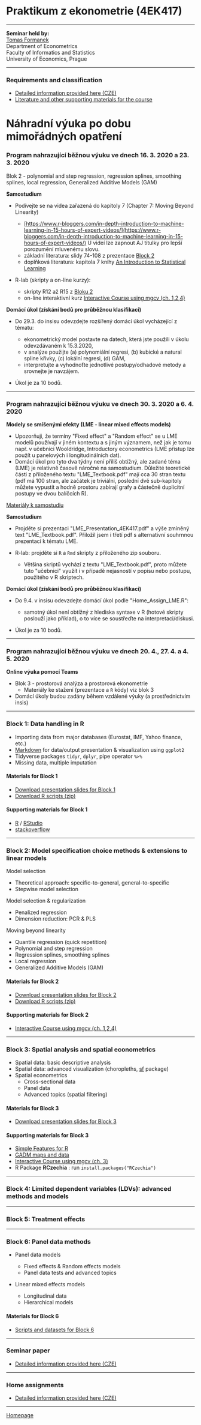 # Praktikum z ekonometrie (4EK417)

--- 

**Seminar held by:**  
[Tomas Formanek](https://insis.vse.cz/auth/lide/clovek.pl?id=46723)     
Department of Econometrics   
Faculty of Informatics and Statistics  
University of Economics, Prague  

--- 

### Requirements and classification

+ [Detailed information provided here (CZE)](./CourseClassification.html)
+ [Literature and other supporting materials for the course](./LiteratureSupport.html)


# Náhradní výuka po dobu mimořádných opatření


### Program nahrazující běžnou výuku ve dnech 16. 3. 2020 a 23. 3. 2020

Blok 2 - polynomial and step regression, regression splines, smoothing splines, local regression, Generalized Additive Models (GAM)

**Samostudium**  

+ Podívejte se na videa zařazená do kapitoly 7 (Chapter 7: Moving Beyond Linearity)  
    + [https://www.r-bloggers.com/in-depth-introduction-to-machine-learning-in-15-hours-of-expert-videos/](https://www.r-bloggers.com/in-depth-introduction-to-machine-learning-in-15-hours-of-expert-videos/)  U videí lze zapnout AJ titulky pro lepší porozumění mluvenému slovu.
    + základní literatura: slidy 74-108 z prezentace [Block 2](https://github.com/formanektomas/4EK417/raw/master/Block2/Block_2.pdf)
    + doplňková literatura: kapitola 7 knihy [An Introduction to Statistical Learning](http://faculty.marshall.usc.edu/gareth-james/ISL/)  

+ R-lab (skripty a on-line kurzy):  
    + skripty R12 až R15 z [Bloku 2](https://github.com/formanektomas/4EK417/raw/master/Block2/Block2.zip)
    + on-line interaktivní kurz [Interactive Course using mgcv (ch. 1,2,4)](https://noamross.github.io/gams-in-r-course/)

**Domácí úkol (získání bodů pro průběžnou klasifikaci)**  
+ Do 29.3. do insisu odevzdejte rozšířený domácí úkol vycházející z tématu:  
    + ekonometrický model postavte na datech, která jste použili v úkolu odevzdávaném k 15.3.2020,  
    + v analýze použijte (a) polynomiální regresi, (b) kubické a natural spline křivky, (c) lokální regresi, (d) GAM,  
    + interpretujte a vyhodnoťte jednotlivé postupy/odhadové metody a srovnejte je navzájem.  
    
+ Úkol je za 10 bodů.

---

### Program nahrazující běžnou výuku ve dnech 30. 3. 2020 a 6. 4. 2020

**Modely se smíšenými efekty (LME - linear mixed effects models)**  

+ Upozorňuji, že termíny "Fixed effect" a "Random effect" se u LME modelů používají v jiném kontextu a s jiným významem, než jak je tomu např. v učebnici Wooldridge, Introductory econometrics (LME přístup lze použít u panelových i longitudinálních dat).  
+ Domácí úkol pro tyto dva týdny není příliš obtížný, ale zadané téma (LME) je relativně časově náročné na samostudium. Důležité teoretické části z přiloženého textu "LME_Textbook.pdf" mají cca 30 stran textu (pdf má 100 stran, ale začátek je triviální, poslední dvě sub-kapitoly můžete vypustit a hodně prostoru zabírají grafy a částečně duplicitní postupy ve dvou balíčcích R).

[Materiály k samostudiu](https://github.com/formanektomas/4EK417/raw/master/Week_07/LME.zip)

**Samostudium**  

+ Projděte si prezentaci "LME_Presentation_4EK417.pdf" a výše zmíněný text "LME_Textbook.pdf". Přiložil jsem i třetí pdf s alternativní souhrnnou prezentací k tématu LME.

+ R-lab: projděte si `R` a `Rmd` skripty z přiloženého zip souboru.
    + Většina skriptů vychází z textu "LME_Textbook.pdf", proto můžete tuto "učebnici" využít i v případě nejasností v popisu nebo postupu, použitého v R skriptech.

**Domácí úkol (získání bodů pro průběžnou klasifikaci)**  
+ Do 9.4. v insisu odevzdejte domácí úkol podle "Home_Assign_LME.R":  
    + samotný úkol není obtížný z hlediska syntaxe v R (hotové skripty poslouží jako příklad), o to více se soustřeďte na interpretaci/diskusi.
    
+ Úkol je za 10 bodů.

---

### Program nahrazující běžnou výuku ve dnech 20. 4., 27. 4. a 4. 5. 2020

**Online výuka pomocí Teams**

+ Blok 3 - prostorová analýza a prostorová ekonometrie  
    * Materiály ke stažení (prezentace a `R` kódy) viz blok 3
+ Domácí úkoly budou zadány během vzdálené výuky (a prostřednictvím insis)


--- 

### Block 1: Data handling in R

+ Importing data from major databases (Eurostat, IMF, Yahoo finance, etc.)
+ [Markdown](https://rstudio.com/wp-content/uploads/2015/02/rmarkdown-cheatsheet.pdf) for data/output presentation & visualization using `ggplot2`
+ Tidyverse packages `tidyr`, `dplyr`, pipe operator `%>%`
+ Missing data, multiple imputation 

#### Materials for Block 1  

+ [Download presentation slides for Block 1](https://github.com/formanektomas/4EK417/raw/master/Block1/Block_1.pdf)
+ [Download R scripts (zip)](https://github.com/formanektomas/4EK417/raw/master/Block1/Block1.zip)
  
#### Supporting materials for Block 1  

- [R](https://www.r-project.org/) / [RStudio](https://www.rstudio.com/products/RStudio/)  
- [stackoverflow](https://stackoverflow.com/tags/r/info)  

---

### Block 2: Model specification choice methods & extensions to linear models

Model selection  
+ Theoretical approach: specific-to-general, general-to-specific
+ Stepwise model selection

Model selection & regularization  
+ Penalized regression
+ Dimension reduction: PCR & PLS


Moving beyond linearity  
+ Quantile regression (quick repetition)  
+ Polynomial and step regression  
+ Regression splines, smoothing splines    
+ Local regression  
+ Generalized Additive Models (GAM)  
 

#### Materials for Block 2

+ [Download presentation slides for Block 2](https://github.com/formanektomas/4EK417/raw/master/Block2/Block_2.pdf)  
+ [Download R scripts (zip)](https://github.com/formanektomas/4EK417/raw/master/Block2/Block2.zip)
  
#### Supporting materials for Block 2  
  
- [Interactive Course using mgcv (ch. 1,2,4)](https://noamross.github.io/gams-in-r-course/)  

---

### Block 3: Spatial analysis and spatial econometrics

+ Spatial data: basic descriptive analysis  
+ Spatial data: advanced visualization (choropleths, [sf](https://r-spatial.github.io/sf/) package)  
+ Spatial econometrics  
    + Cross-sectional data  
    + Panel data  
    + Advanced topics (spatial filtering)  

#### Materials for Block 3

+ [Download presentation slides for Block 3](https://github.com/formanektomas/4EK417/raw/master/Block3/Block_3.pdf)  


#### Supporting materials for Block 3

- [Simple Features for R](https://r-spatial.github.io/sf/)  
- [GADM maps and data](https://gadm.org/)  
- [Interactive Course using mgcv (ch. 3)](https://noamross.github.io/gams-in-r-course/)  
- R Package **RCzechia** : run `install.packages("RCzechia")`  

---

### Block 4: Limited dependent variables (LDVs): advanced methods and models

--- 

### Block 5: Treatment effects

--- 

### Block 6: Panel data methods

+ Panel data models  
    + Fixed effects & Random effects models  
    + Panel data tests and advanced topics  
    
+ Linear mixed effects models
    + Longitudinal data  
    + Hierarchical models  

#### Materials for Block 6
- [Scripts and datasets for Block 6](./Block6/README.html)  

---

### Seminar paper

+ [Detailed information provided here (CZE)](./SeminarPaper.html)

---

### Home assignments

+ [Detailed information provided here (CZE)](./Homeworks.html)

---

[Homepage](https://formanektomas.github.io/4EK417/)
